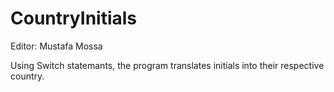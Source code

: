 # CountryInitials

Editor: Mustafa Mossa

Using Switch statemants, the program translates initials into their respective country.
